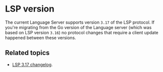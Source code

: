 # LSP version

The current Language Server supports version `3.17` of the LSP protocol. If
you're migrating from the Go version of the Language server (which was based
on LSP version `3.16`) no protocol changes that require a client update happened
between these versions.

## Related topics

- [LSP 3.17 changelog](https://microsoft.github.io/language-server-protocol/specifications/lsp/3.17/specification/#version_3_17_0).
